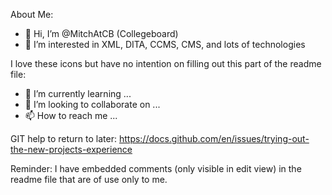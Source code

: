 About Me:
- 👋 Hi, I’m @MitchAtCB (Collegeboard)
- 👀 I’m interested in XML, DITA, CCMS, CMS, and lots of technologies

I love these icons but have no intention on filling out this part of the readme file:
- 🌱 I’m currently learning ...
- 💞️ I’m looking to collaborate on ...
- 📫 How to reach me ...

<!---
MitchAtCB/MitchAtCB is a ✨ special ✨ repository because its `README.md` (this file) appears on your GitHub profile.
You can click the Preview link to take a look at your changes.
--->

GIT help to return to later:
https://docs.github.com/en/issues/trying-out-the-new-projects-experience

Reminder:  I have embedded comments (only visible in edit view) in the readme file that are of use only to me. 
<!--
Shortcut to Company Repositories I work on \(Access is by Invitation Only\):
* https://github.com/JimTVanc/CollegeBoard
* https://github.com/orgs/collegeboard-software/teams/cmpp-team/repositories 
-->

<!--
JSON MVP WIP - found on one of the branches for active work (named for it's JIRA ticket)
The revised JSON Plugin work is here:
https://github.com/collegeboard-software/cmpp-stylesheets/tree/AOPS-57165/ActiveWork

To navigate to here, first go to Active Work where it will default to main
then click on branches to see a list of branches (active branches display on the main tab)
-->
